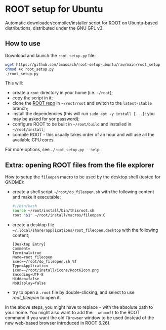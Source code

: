 # ROOT setup for Ubuntu
Automatic downloader/compiler/installer script for [ROOT](https://root.cern.ch/) on Ubuntu-based distributions, distributed under the GNU GPL v3.

## How to use
Download and launch the `root_setup.py` file:
```bash
wget https://github.com/lmassach/root-setup-ubuntu/raw/main/root_setup.py
chmod +x root_setup.py
./root_setup.py
```
This will:
 - create a `root` directory in your home (i.e. `~/root`);
 - copy the script in it;
 - clone the [ROOT repo](https://github.com/root-project/root/) in `~/root/root` and switch to the `latest-stable` branch;
 - install the dependencies (this will run `sudo apt -y install [...]`: you may be asked for yor password);
 - configure ROOT to be built in `~/root/build` and installed in `~/root/install`;
 - compile ROOT - this usually takes order of an hour and will use all the available CPU cores.

For more options, see `./root_setup.py --help`.

## Extra: opening ROOT files from the file explorer
How to setup the `fileopen` macro to be used by the desktop shell (tested for GNOME):
 - create a shell script `~/root/do_fileopen.sh` with the following content and make it executable;
   ```bash
   #!/bin/bash
   source ~/root/install/bin/thisroot.sh
   root "$1" ~/root/install/macros/fileopen.C
   ```
 - create a desktop file `~/.local/share/applications/root_fileopen.desktop` with the following content;
   ```
   [Desktop Entry]
   Comment=
   Terminal=true
   Name=root_fileopen
   Exec=~/root/do_fileopen.sh %f
   Type=Application
   Icon=~/root/install/icons/Root6Icon.png
   Encoding=UTF-8
   Hidden=false
   NoDisplay=false
   ```
 - try to open a `.root` file by double-clicking, and select to use _root_fileopen_ to open it.

In the above steps, you might have to replace `~` with the absolute path to your home.
You might also want to add the `--web=off` to the ROOT command if you want the old `TBrowser` window to be used (instead of the new web-based browser introduced in ROOT 6.26).
